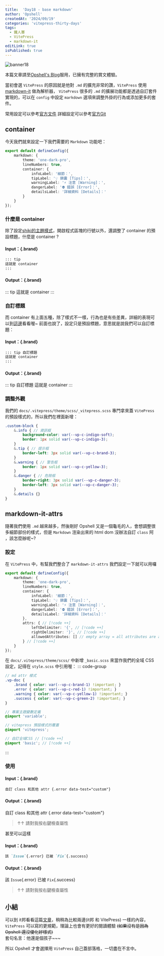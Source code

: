 ```yaml
---
title:  'Day18 - base markdown'
author: 'Opshell'
createdAt: '2024/09/19'
categories: 'vitepress-thirty-days'
tags:
  - 鐵人賽
  - VitePress
  - markdown-it
editLink: true
isPublished: true
---
```

![banner18](https://ithelp.ithome.com.tw/upload/images/20240919/20109918hOgzIS526M.png)

本篇文章請至[Opshell's Blog](https://opshell.github.io/article/code-sea/vitepress/2024鐵人賽/day18-basic-markdown)服用，已擁有完整的賞文體驗。

當初會選 `VitePress` 的原因就是他對 `.md` 的擴充非常的讚，`VitePress` 使用 [markdown-it](https://github.com/markdown-it/markdown-it) 做為解析器， `VitePress` 很多的 `.md` 的擴展功能都是透過自訂套件實現的，可以在 `config` 中設定 `markdown` 選項來調整外掛的行為或添加更多的套件。

常用設定可以參考[官方文件](https://vitepress.dev/guide/markdown)
詳細設定可以參考[官方Git](https://github.com/vuejs/vitepress/blob/main/src/node/markdown/markdown.ts)

## container
今天我們就來設定一下我們需要的 `Markdown` 功能吧：
```ts
export default defineConfig({
    markdown: {
        theme: 'one-dark-pro',
        lineNumbers: true,
        container: {
            infoLabel: '細節：',
            tipLabel: '💡 錦囊 [Tips]：',
            warningLabel: '⚡ 注意 [Warning]：',
            dangerLabel: '⛔ 錯誤 [Error]：',
            detailsLabel: '詳細資料 [Details]：'
        }
    }
});
```

### 什麼是 container
除了設定[shiki的主題樣式](https://shiki.style/languages)，開啟程式區塊的行號以外，還調整了 container 的預設標題，什麼是 container ?

<div class="in-out-demo-block">

#### Input：{.brand}
````md
::: tip
這就是 container
:::
````
#### Output：{.brand}
::: tip
 這就是 container
:::
</div>

### 自訂標題
而 container 有上面五種，除了樣式不一樣，行為也是有些差異，詳細的表現可以到[這邊](/markdown-theme-preview#custom-containers)看看喔~
前面也說了，設定只是預設標題，意思就是說我們可以自訂標題：

<div class="in-out-demo-block">

#### Input：{.brand}
````md
::: tip 自訂標題
這就是 container
:::
````
#### Output：{.brand}
::: tip 自訂標題
這就是 container
:::
</div>

### 調整外觀
我們的 `docs/.vitepress/theme/scss/_vitepress.scss` 專門拿來蓋 `VitePress` 的預設樣式的，所以我們在裡面新增：
```scss
.custom-block {
    &.info { // 資訊框
        background-color: var(--vp-c-indigo-soft);
        border: 1px solid var(--vp-c-indigo-3);
    }
    &.tip { // 提示框
        border-left: 3px solid var(--vp-c-brand-3);
    }
    &.warning { // 警告框
        border: 1px solid var(--vp-c-yellow-3);
    }
    &.danger { // 危險框
        border-right: 3px solid var(--vp-c-danger-3);
        border-left: 3px solid var(--vp-c-danger-3);
    }
    &.details {}
}
```

## markdown-it-attrs
隨著我們使用 `.md` 越來越多，然後剛好 Opshell 又是一個龜毛的人，會想調整很多細節部份的樣式，但是 `Markdown` 渲染出來的 html dom 沒辦法自訂 `class` 阿 ，該怎麼辦呢~?

### 設定
在 `VitePress` 中，有幫我們整合了 `markdown-it-attrs` 我們設定一下就可以用囉

```ts
export default defineConfig({
    markdown: {
        theme: 'one-dark-pro',
        lineNumbers: true,
        container: {
            infoLabel: '細節：',
            tipLabel: '💡 錦囊 [Tips]：',
            warningLabel: '⚡ 注意 [Warning]：',
            dangerLabel: '⛔ 錯誤 [Error]：',
            detailsLabel: '詳細資料 [Details]：'
        },
        attrs: { // [!code ++]
            leftDelimiter: '{', // [!code ++]
            rightDelimiter: '}', // [!code ++]
            allowedAttributes: [] // empty array = all attributes are allowed  // [!code ++]
        } // [!code ++]
    }
});
```

在 `docs/.vitepress/theme/scss/` 中新增 `_basic.scss` 來當作我們的全域 CSS 設定，記得在 `style.scss` 中引用喔：
::: code-group
```scss [_basic.scss]
// md attr 樣式
.vp-doc {
    .brand { color: var(--vp-c-brand-1) !important; }
    .error { color: var(--vp-c-red-1) !important; }
    .warning { color: var(--vp-c-yellow-1) !important; }
    .success { color: var(--vp-c-green-2) !important; }
}

```

```scss [style.scss]
// 專案主題變數定義
@import 'variable';

// vitepress 預設樣式的覆蓋
@import 'vitepress';

// 自訂全域CSS // [!code ++]
@import 'basic'; // [!code ++]

```
:::

### 使用
<div class="in-out-demo-block">

#### Input：{.brand}
````md
自訂 class 和其他 attr {.error data-test="custom"}
````

#### Output：{.brand}
自訂 class 和其他 attr {.error data-test="custom"}
> ↑↑ 請對我按右鍵檢查屬性
</div>

甚至可以這樣
<div class="in-out-demo-block">

#### Input：{.brand}
````md
該 `Issue`{.error} 已被 `Fix`{.success}
````
#### Output：{.brand}
該 `Issue`{.error} 已被 `Fix`{.success}
> ↑↑ 請對我按右鍵檢查屬性
</div>

## 小結
可以到 it邦看看這篇[文章](https://ithelp.ithome.com.tw/articles/10354109)，稍稍為比較兩邊(it邦 和 VitePress) 一樣的內容，`VitePress` 可以寫的更規範，理論上也會有更好的閱讀體驗 ~~(如果沒有是因為 Opshell 還沒優化好樣式)~~ <br />
套句名言：他還是個孩子~~~

所以 Opshell 才會選擇用 `VitePress` 自己蓋部落格，一切盡在不言中。
